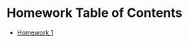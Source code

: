 # Homework Table of Contents

* [Homework 1](https://github.com/clarissalabrum/math5620/tree/master/homework/hw1)
